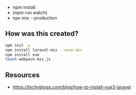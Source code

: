 
- npm install
- (npm run watch)
- npx mix --production

## How was this created?

```bash
npm init -y
npm install laravel-mix --save-dev
npm install vue
touch webpack.mix.js
```


## Resources

- https://techvblogs.com/blog/how-to-install-vue3-laravel